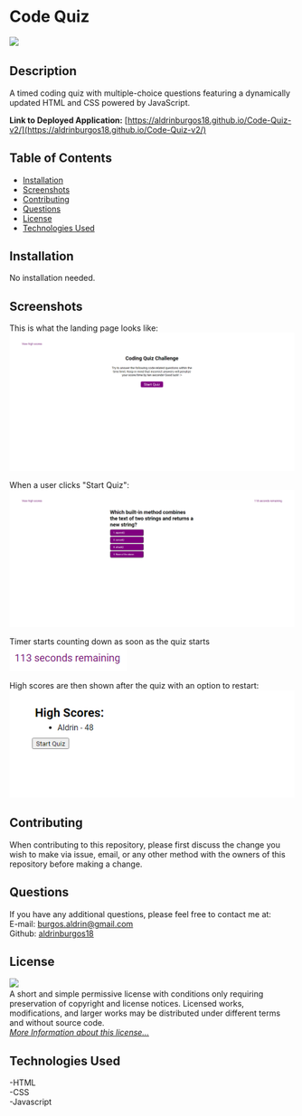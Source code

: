 # Code Quiz

![](https://img.shields.io/badge/License-MIT-yellow.svg)

## Description

A timed coding quiz with multiple-choice questions featuring a dynamically updated HTML and CSS powered by JavaScript.

**Link to Deployed Application:** [https://aldrinburgos18.github.io/Code-Quiz-v2/](https://aldrinburgos18.github.io/Code-Quiz-v2/)

## Table of Contents

- [Installation](#installation)
- [Screenshots](#screenshots)
- [Contributing](#contributing)
- [Questions](#questions)
- [License](#license)
- [Technologies Used](#technologies-used)

## Installation

No installation needed.

## Screenshots

This is what the landing page looks like:
![Landing Page](./assets/img/screenshot-1.png)

When a user clicks "Start Quiz":  
![Quiz Page](./assets/img/screenshot-2.png)

Timer starts counting down as soon as the quiz starts  
![Timer](./assets/img/screenshot-3.png)

High scores are then shown after the quiz with an option to restart:
![High Score](./assets/img/screenshot-4.png)

## Contributing

When contributing to this repository, please first discuss the change you wish to make via issue, email, or any other method with the owners of this repository before making a change.

## Questions

If you have any additional questions, please feel free to contact me at:  
E-mail: burgos.aldrin@gmail.com  
Github: [aldrinburgos18](https://github.com/aldrinburgos18)

## License

![](https://img.shields.io/badge/License-MIT-yellow.svg)  
A short and simple permissive license with conditions only requiring preservation of copyright and license notices. Licensed works, modifications, and larger works may be distributed under different terms and without source code.  
_[More Information about this license...](https://opensource.org/licenses/MIT)_

## Technologies Used

-HTML  
-CSS  
-Javascript
